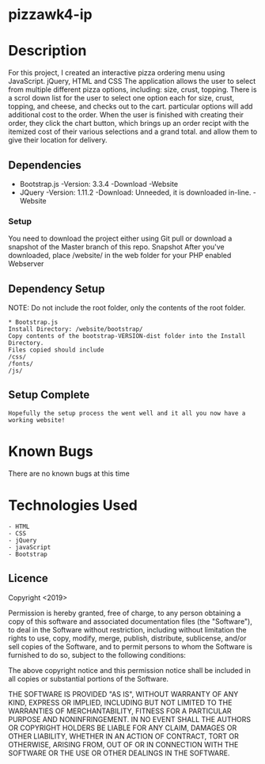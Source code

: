 # pizzawk4-ip
# Description 
For this project, I created an interactive pizza ordering menu using JavaScript. jQuery, HTML and CSS The application allows the user to select from multiple different pizza options, including: size, crust, topping. There is a scrol down list for the  user to select one option each for size, crust, topping, and cheese, and checks out to the cart. particular options will add additional cost to the order. When the user is finished with creating their order, they click the chart button, which brings up an order recipt with the itemized cost of their various selections and a grand total. and allow them to give their location for delivery.

## Dependencies
 * Bootstrap.js
    -Version: 3.3.4
    -Download
    -Website
 * JQuery
    -Version: 1.11.2
    -Download: Unneeded, it is downloaded in-line.
    -Website
### Setup
You need to download the project either using Git pull or download a snapshot of the Master branch of this repo.
Snapshot
After you've downloaded, place /website/ in the web folder for your PHP enabled Webserver

## Dependency Setup
NOTE: Do not include the root folder, only the contents of the root folder.

    * Bootstrap.js
    Install Directory: /website/bootstrap/
    Copy contents of the bootstrap-VERSION-dist folder into the Install Directory.
    Files copied should include
    /css/
    /fonts/
    /js/

## Setup Complete
    Hopefully the setup process the went well and it all you now have a working website!
# Known Bugs
There are no known bugs at this time

# Technologies Used
    - HTML
    - CSS
    - jQuery
    - javaScript
    - Bootstrap

## Licence

Copyright <2019> <COPYRIGHT Owaka Kraft>

Permission is hereby granted, free of charge, to any person obtaining a copy of this software and associated documentation files (the "Software"), to deal in the Software without restriction, including without limitation the rights to use, copy, modify, merge, publish, distribute, sublicense, and/or sell copies of the Software, and to permit persons to whom the Software is furnished to do so, subject to the following conditions:

The above copyright notice and this permission notice shall be included in all copies or substantial portions of the Software.

THE SOFTWARE IS PROVIDED "AS IS", WITHOUT WARRANTY OF ANY KIND, EXPRESS OR IMPLIED, INCLUDING BUT NOT LIMITED TO THE WARRANTIES OF MERCHANTABILITY, FITNESS FOR A PARTICULAR PURPOSE AND NONINFRINGEMENT. IN NO EVENT SHALL THE AUTHORS OR COPYRIGHT HOLDERS BE LIABLE FOR ANY CLAIM, DAMAGES OR OTHER LIABILITY, WHETHER IN AN ACTION OF CONTRACT, TORT OR OTHERWISE, ARISING FROM, OUT OF OR IN CONNECTION WITH THE SOFTWARE OR THE USE OR OTHER DEALINGS IN THE SOFTWARE.